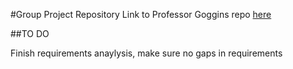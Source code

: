 #Group Project Repository
Link to Professor Goggins repo [here](https://github.com/OCDX/OCDX-Engine/tree/master/use-cases)

##TO DO

Finish requirements anaylysis, make sure no gaps in requirements

